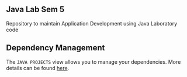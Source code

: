 ## Java Lab Sem 5

Repository to maintain Application Development using Java Laboratory code

## Dependency Management

The `JAVA PROJECTS` view allows you to manage your dependencies. More details can be found [here](https://github.com/microsoft/vscode-java-dependency#manage-dependencies).
